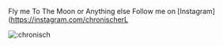 Fly me To The Moon or Anything else
Follow me on [Instagram](https://instagram.com/chronischerL

![:chronisch](https://count.getloli.com/get/@chronisch)
